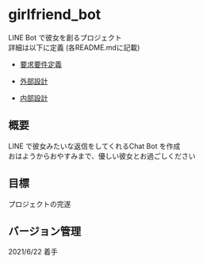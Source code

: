 # girlfriend_bot  
LINE Bot で彼女を創るプロジェクト  
詳細は以下に定義 (各README.mdに記載)  

* [要求要件定義](https://github.com/ryoono/girlfriend_bot/tree/main/RequirementDefinition)  

* [外部設計](https://github.com/ryoono/girlfriend_bot/tree/main/ExternalDesign)  

* [内部設計](https://github.com/ryoono/girlfriend_bot/tree/main/InternalDesign)  

## 概要  
LINE で彼女みたいな返信をしてくれるChat Bot を作成  
おはようからおやすみまで、優しい彼女とお過ごしください  

## 目標  
プロジェクトの完遂  

## バージョン管理  
2021/6/22 着手
